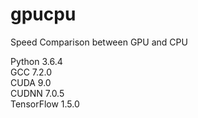 # gpucpu
Speed Comparison between GPU and CPU

Python 3.6.4  
GCC 7.2.0  
CUDA 9.0  
CUDNN 7.0.5  
TensorFlow 1.5.0  
